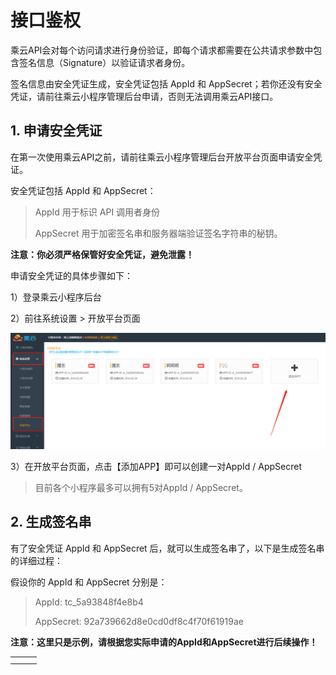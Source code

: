 # 接口鉴权

乘云API会对每个访问请求进行身份验证，即每个请求都需要在公共请求参数中包含签名信息（Signature）以验证请求者身份。

签名信息由安全凭证生成，安全凭证包括 AppId 和 AppSecret；若你还没有安全凭证，请前往乘云小程序管理后台申请，否则无法调用乘云API接口。

## 1. 申请安全凭证

在第一次使用乘云API之前，请前往乘云小程序管理后台开放平台页面申请安全凭证。

安全凭证包括 AppId 和 AppSecret：

> AppId 用于标识 API 调用者身份
>
> AppSecret 用于加密签名串和服务器端验证签名字符串的秘钥。

**注意：你必须严格保管好安全凭证，避免泄露！**

申请安全凭证的具体步骤如下：

1）登录乘云小程序后台

2）前往系统设置 &gt; 开放平台页面

![](/assets/jianquan1.png)

3）在开放平台页面，点击【添加APP】即可以创建一对AppId / AppSecret

> 目前各个小程序最多可以拥有5对AppId / AppSecret。

## 2. 生成签名串

有了安全凭证 AppId 和 AppSecret 后，就可以生成签名串了，以下是生成签名串的详细过程：

假设你的 AppId 和 AppSecret 分别是：

> AppId:  tc\_5a93848f4e8b4
>
> AppSecret:  92a739662d8e0cd0df8c4f70f61919ae

**注意：这里只是示例，请根据您实际申请的AppId和AppSecret进行后续操作！**

|  |  |  |
| :--- | :--- | :--- |
|  |  |  |
|  |  |  |


